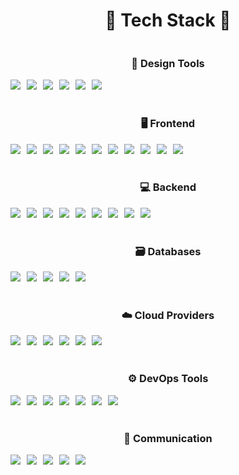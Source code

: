 <!-- Tech Stack -->
<h1 align="center">🌟 Tech Stack 🌟</h1>
<div align="center" style="display: flex; flex-direction: column; gap: 20px;">

  <!-- Design Tools -->
  <div>
    <h3>🎨 Design Tools</h3>
    <div style="display: flex; gap: 10px; flex-wrap: nowrap;">
      <img src="https://img.shields.io/badge/Photoshop-31A8FF?style=for-the-badge&logo=adobephotoshop&logoColor=white" />
      <img src="https://img.shields.io/badge/Illustrator-FF9A00?style=for-the-badge&logo=adobeillustrator&logoColor=white" />
      <img src="https://img.shields.io/badge/Premiere_Pro-9999FF?style=for-the-badge&logo=adobepremierepro&logoColor=white" />
      <img src="https://img.shields.io/badge/After_Effects-9999FF?style=for-the-badge&logo=adobeaftereffects&logoColor=white" />
      <img src="https://img.shields.io/badge/3ds_Max-00A6FF?style=for-the-badge&logo=autodesk&logoColor=white" />
      <img src="https://img.shields.io/badge/Cinema_4D-01234D?style=for-the-badge&logo=maxon&logoColor=white" />
    </div>
  </div>

  <!-- Frontend -->
  <div>
    <h3>🖥️ Frontend</h3>
    <div style="display: flex; gap: 10px; flex-wrap: nowrap;">
      <img src="https://img.shields.io/badge/HTML5-E34F26?style=for-the-badge&logo=html5&logoColor=white" />
      <img src="https://img.shields.io/badge/CSS3-1572B6?style=for-the-badge&logo=css3&logoColor=white" />
      <img src="https://img.shields.io/badge/Tailwind_CSS-38B2AC?style=for-the-badge&logo=tailwind-css&logoColor=white" />
      <img src="https://img.shields.io/badge/Sass-CC6699?style=for-the-badge&logo=sass&logoColor=white" />
      <img src="https://img.shields.io/badge/Bootstrap-7952B3?style=for-the-badge&logo=bootstrap&logoColor=white" />
      <img src="https://img.shields.io/badge/React-20232A?style=for-the-badge&logo=react&logoColor=61DAFB" />
      <img src="https://img.shields.io/badge/Next.js-000000?style=for-the-badge&logo=nextdotjs&logoColor=white" />
      <img src="https://img.shields.io/badge/Vue.js-4FC08D?style=for-the-badge&logo=vue.js&logoColor=white" />
      <img src="https://img.shields.io/badge/JavaScript-F7DF1E?style=for-the-badge&logo=javascript&logoColor=black" />
      <img src="https://img.shields.io/badge/TypeScript-007ACC?style=for-the-badge&logo=typescript&logoColor=white" />
      <img src="https://img.shields.io/badge/jQuery-0769AD?style=for-the-badge&logo=jquery&logoColor=white" />
    </div>
  </div>

  <!-- Backend -->
  <div>
    <h3>💻 Backend</h3>
    <div style="display: flex; gap: 10px; flex-wrap: nowrap;">
      <img src="https://img.shields.io/badge/Java-007396?style=for-the-badge&logo=java&logoColor=white" />
      <img src="https://img.shields.io/badge/Spring-6DB33F?style=for-the-badge&logo=spring&logoColor=white" />
      <img src="https://img.shields.io/badge/Spring_Boot-6DB33F?style=for-the-badge&logo=springboot&logoColor=white" />
      <img src="https://img.shields.io/badge/Node.js-339933?style=for-the-badge&logo=nodedotjs&logoColor=white" />
      <img src="https://img.shields.io/badge/Python-3776AB?style=for-the-badge&logo=python&logoColor=white" />
      <img src="https://img.shields.io/badge/Django-092E20?style=for-the-badge&logo=django&logoColor=white" />
      <img src="https://img.shields.io/badge/Flask-000000?style=for-the-badge&logo=flask&logoColor=white" />
      <img src="https://img.shields.io/badge/FastAPI-009688?style=for-the-badge&logo=fastapi&logoColor=white" />
      <img src="https://img.shields.io/badge/Laravel-FF2D20?style=for-the-badge&logo=laravel&logoColor=white" />
    </div>
  </div>

  <!-- Database -->
  <div>
    <h3>🗃️ Databases</h3>
    <div style="display: flex; gap: 10px; flex-wrap: nowrap;">
      <img src="https://img.shields.io/badge/Oracle-F80000?style=for-the-badge&logo=oracle&logoColor=white" />
      <img src="https://img.shields.io/badge/MySQL-4479A1?style=for-the-badge&logo=mysql&logoColor=white" />
      <img src="https://img.shields.io/badge/MariaDB-003545?style=for-the-badge&logo=mariadb&logoColor=white" />
      <img src="https://img.shields.io/badge/PostgreSQL-316192?style=for-the-badge&logo=postgresql&logoColor=white" />
      <img src="https://img.shields.io/badge/MongoDB-47A248?style=for-the-badge&logo=mongodb&logoColor=white" />
    </div>
  </div>

  <!-- Cloud Providers -->
  <div>
    <h3>☁️ Cloud Providers</h3>
    <div style="display: flex; gap: 10px; flex-wrap: nowrap;">
      <img src="https://img.shields.io/badge/Amazon_AWS-232F3E?style=for-the-badge&logo=amazonaws&logoColor=white" />
      <img src="https://img.shields.io/badge/GCP-4285F4?style=for-the-badge&logo=googlecloud&logoColor=white" />
      <img src="https://img.shields.io/badge/Azure-0078D4?style=for-the-badge&logo=microsoftazure&logoColor=white" />
      <img src="https://img.shields.io/badge/Linux-FCC624?style=for-the-badge&logo=linux&logoColor=black" />
      <img src="https://img.shields.io/badge/Apache_Tomcat-F8DC75?style=for-the-badge&logo=apachetomcat&logoColor=black" />
      <img src="https://img.shields.io/badge/OpenStack-FF6F00?style=for-the-badge&logo=openstack&logoColor=white" />
    </div>
  </div>

  <!-- DevOps -->
  <div>
    <h3>⚙️ DevOps Tools</h3>
    <div style="display: flex; gap: 10px; flex-wrap: nowrap;">
      <img src="https://img.shields.io/badge/Docker-2496ED?style=for-the-badge&logo=docker&logoColor=white" />
      <img src="https://img.shields.io/badge/Kubernetes-326CE5?style=for-the-badge&logo=kubernetes&logoColor=white" />
      <img src="https://img.shields.io/badge/Terraform-623AA2?style=for-the-badge&logo=terraform&logoColor=white" />
      <img src="https://img.shields.io/badge/Ansible-1A1918?style=for-the-badge&logo=ansible&logoColor=white" />
      <img src="https://img.shields.io/badge/Jenkins-D24939?style=for-the-badge&logo=jenkins&logoColor=white" />
      <img src="https://img.shields.io/badge/SonarQube-4E9BCD?style=for-the-badge&logo=sonarqube&logoColor=white" />
      <img src="https://img.shields.io/badge/ArgoCD-6B71A6?style=for-the-badge&logo=argocd&logoColor=white" />
    </div>
  </div>

  <!-- Communication Tools -->
  <div>
    <h3>💬 Communication</h3>
    <div style="display: flex; gap: 10px; flex-wrap: nowrap;">
      <img src="https://img.shields.io/badge/Jira-0052CC?style=for-the-badge&logo=jira&logoColor=white" />
      <img src="https://img.shields.io/badge/Confluence-172B4D?style=for-the-badge&logo=confluence&logoColor=white" />
      <img src="https://img.shields.io/badge/Slack-4A154B?style=for-the-badge&logo=slack&logoColor=white" />
      <img src="https://img.shields.io/badge/Notion-000000?style=for-the-badge&logo=notion&logoColor=white" />
      <img src="https://img.shields.io/badge/Figma-F24E1E?style=for-the-badge&logo=figma&logoColor=white" />
    </div>
  </div>

</div>
